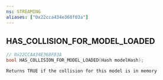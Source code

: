 ```yaml
---
ns: STREAMING
aliases: ["0x22cca434e368f03a"]
---
```

## HAS_COLLISION_FOR_MODEL_LOADED

```c
// 0x22CCA434E368F03A
bool HAS_COLLISION_FOR_MODEL_LOADED(Hash modelHash);
```

```
Returns TRUE if the collision for this model is in memory
```
